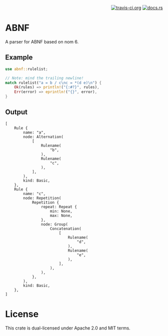 <p align="right">
  <a href="https://travis-ci.org/duesee/abnf"><img src="https://travis-ci.org/duesee/abnf.svg?branch=master" title="travis-ci.org"/></a>
  <a href="https://docs.rs/abnf"><img src="https://img.shields.io/badge/documentation-docs.rs-informational" title="docs.rs"/></a>
</p>

# ABNF

A parser for ABNF based on nom 6.

## Example

```rust
use abnf::rulelist;

// Note: mind the trailing newline!
match rulelist("a = b / c\nc = *(d e)\n") {
    Ok(rules) => println!("{:#?}", rules),
    Err(error) => eprintln!("{}", error),
}
```

## Output

```
[
    Rule {
        name: "a",
        node: Alternation(
            [
                Rulename(
                    "b",
                ),
                Rulename(
                    "c",
                ),
            ],
        ),
        kind: Basic,
    },
    Rule {
        name: "c",
        node: Repetition(
            Repetition {
                repeat: Repeat {
                    min: None,
                    max: None,
                },
                node: Group(
                    Concatenation(
                        [
                            Rulename(
                                "d",
                            ),
                            Rulename(
                                "e",
                            ),
                        ],
                    ),
                ),
            },
        ),
        kind: Basic,
    },
]
```

# License

This crate is dual-licensed under Apache 2.0 and MIT terms.
